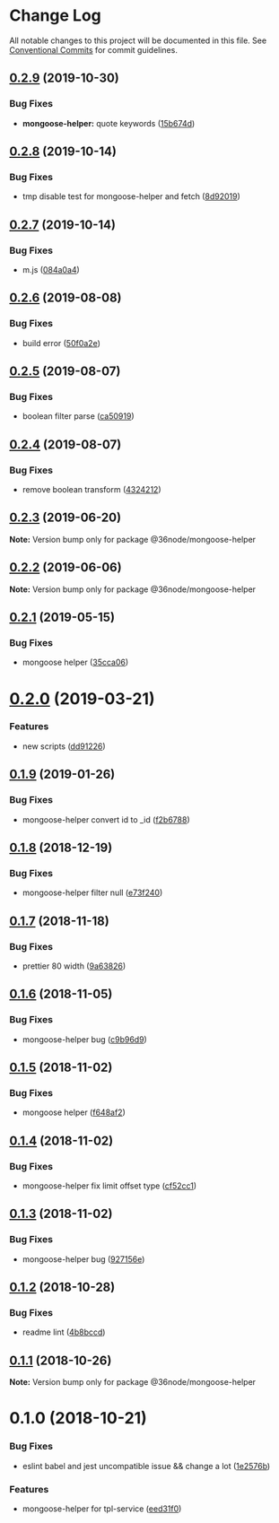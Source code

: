 # Change Log

All notable changes to this project will be documented in this file.
See [Conventional Commits](https://conventionalcommits.org) for commit guidelines.

## [0.2.9](https://github.com/36node/sketch/compare/@36node/mongoose-helper@0.2.8...@36node/mongoose-helper@0.2.9) (2019-10-30)


### Bug Fixes

* **mongoose-helper:** quote keywords ([15b674d](https://github.com/36node/sketch/commit/15b674d))





## [0.2.8](https://github.com/36node/sketch/compare/@36node/mongoose-helper@0.2.7...@36node/mongoose-helper@0.2.8) (2019-10-14)


### Bug Fixes

* tmp disable test for mongoose-helper and fetch ([8d92019](https://github.com/36node/sketch/commit/8d92019))





## [0.2.7](https://github.com/36node/sketch/compare/@36node/mongoose-helper@0.2.6...@36node/mongoose-helper@0.2.7) (2019-10-14)


### Bug Fixes

* m.js ([084a0a4](https://github.com/36node/sketch/commit/084a0a4))





## [0.2.6](https://github.com/36node/sketch/compare/@36node/mongoose-helper@0.2.5...@36node/mongoose-helper@0.2.6) (2019-08-08)


### Bug Fixes

* build error ([50f0a2e](https://github.com/36node/sketch/commit/50f0a2e))





## [0.2.5](https://github.com/36node/sketch/compare/@36node/mongoose-helper@0.2.4...@36node/mongoose-helper@0.2.5) (2019-08-07)


### Bug Fixes

* boolean filter parse ([ca50919](https://github.com/36node/sketch/commit/ca50919))





## [0.2.4](https://github.com/36node/sketch/compare/@36node/mongoose-helper@0.2.3...@36node/mongoose-helper@0.2.4) (2019-08-07)


### Bug Fixes

* remove boolean transform ([4324212](https://github.com/36node/sketch/commit/4324212))





## [0.2.3](https://github.com/36node/sketch/compare/@36node/mongoose-helper@0.2.2...@36node/mongoose-helper@0.2.3) (2019-06-20)

**Note:** Version bump only for package @36node/mongoose-helper





## [0.2.2](https://github.com/36node/mongoose-helper/compare/@36node/mongoose-helper@0.2.1...@36node/mongoose-helper@0.2.2) (2019-06-06)

**Note:** Version bump only for package @36node/mongoose-helper





## [0.2.1](https://github.com/36node/mongoose-helper/compare/@36node/mongoose-helper@0.2.0...@36node/mongoose-helper@0.2.1) (2019-05-15)


### Bug Fixes

* mongoose helper ([35cca06](https://github.com/36node/mongoose-helper/commit/35cca06))





# [0.2.0](https://github.com/36node/mongoose-helper/compare/@36node/mongoose-helper@0.1.9...@36node/mongoose-helper@0.2.0) (2019-03-21)


### Features

* new scripts ([dd91226](https://github.com/36node/mongoose-helper/commit/dd91226))





## [0.1.9](https://github.com/36node/mongoose-helper/compare/@36node/mongoose-helper@0.1.8...@36node/mongoose-helper@0.1.9) (2019-01-26)


### Bug Fixes

* mongoose-helper convert id to _id ([f2b6788](https://github.com/36node/mongoose-helper/commit/f2b6788))





## [0.1.8](https://github.com/36node/mongoose-helper/compare/@36node/mongoose-helper@0.1.7...@36node/mongoose-helper@0.1.8) (2018-12-19)


### Bug Fixes

* mongoose-helper filter null ([e73f240](https://github.com/36node/mongoose-helper/commit/e73f240))





## [0.1.7](https://github.com/36node/mongoose-helper/compare/@36node/mongoose-helper@0.1.6...@36node/mongoose-helper@0.1.7) (2018-11-18)


### Bug Fixes

* prettier 80 width ([9a63826](https://github.com/36node/mongoose-helper/commit/9a63826))





## [0.1.6](https://github.com/36node/mongoose-helper/compare/@36node/mongoose-helper@0.1.5...@36node/mongoose-helper@0.1.6) (2018-11-05)


### Bug Fixes

* mongoose-helper bug ([c9b96d9](https://github.com/36node/mongoose-helper/commit/c9b96d9))





## [0.1.5](https://github.com/36node/mongoose-helper/compare/@36node/mongoose-helper@0.1.4...@36node/mongoose-helper@0.1.5) (2018-11-02)


### Bug Fixes

* mongoose helper ([f648af2](https://github.com/36node/mongoose-helper/commit/f648af2))





## [0.1.4](https://github.com/36node/mongoose-helper/compare/@36node/mongoose-helper@0.1.3...@36node/mongoose-helper@0.1.4) (2018-11-02)


### Bug Fixes

* mongoose-helper fix limit offset type ([cf52cc1](https://github.com/36node/mongoose-helper/commit/cf52cc1))





## [0.1.3](https://github.com/36node/mongoose-helper/compare/@36node/mongoose-helper@0.1.2...@36node/mongoose-helper@0.1.3) (2018-11-02)


### Bug Fixes

* mongoose-helper bug ([927156e](https://github.com/36node/mongoose-helper/commit/927156e))





## [0.1.2](https://github.com/36node/mongoose-helper/compare/@36node/mongoose-helper@0.1.1...@36node/mongoose-helper@0.1.2) (2018-10-28)


### Bug Fixes

* readme lint ([4b8bccd](https://github.com/36node/mongoose-helper/commit/4b8bccd))





## [0.1.1](https://github.com/36node/mongoose-helper/compare/@36node/mongoose-helper@0.1.0...@36node/mongoose-helper@0.1.1) (2018-10-26)

**Note:** Version bump only for package @36node/mongoose-helper





# 0.1.0 (2018-10-21)


### Bug Fixes

* eslint babel and jest uncompatible issue && change a lot ([1e2576b](https://github.com/36node/mongoose-helper/commit/1e2576b))


### Features

* mongoose-helper for tpl-service ([eed31f0](https://github.com/36node/mongoose-helper/commit/eed31f0))

